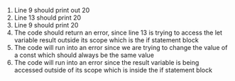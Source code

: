 1. Line 9 should print out 20
2. Line 13 should print 20
3. Line 9 should print 20
4. The code should return an error, since line 13 is trying to access the let variable result outside its scope which is the if statement block
5. The code will run into an error since we are trying to change the value of a const which should always be the same value
6. The code will run into an error since the result variable is being accessed outside of its scope which is inside the if statement block